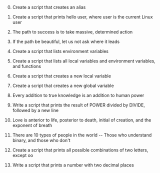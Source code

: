 0. Create a script that creates an alias

1. Create a script that prints hello user, where user is the current Linux user

2. The path to success is to take massive, determined action

3. If the path be beautiful, let us not ask where it leads

4. Create a script that lists environment variables

5. Create a script that lists all local variables and environment variables, and functions

6. Create a script that creates a new local variable

7. Create a script that creates a new global variable

8. Every addition to true knowledge is an addition to human power

9. Write a script that prints the result of POWER divided by DIVIDE, followed by a new line

10. Love is anterior to life, posterior to death, initial of creation, and the exponent of breath

11. There are 10 types of people in the world -- Those who understand binary, and those who don't

12. Create a script that prints all possible combinations of two letters, except oo

13. Write a script that prints a number with two decimal places

